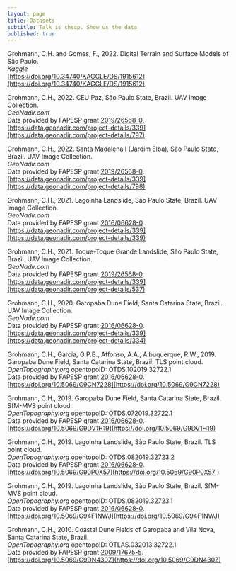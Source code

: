 ```yaml
---
layout: page
title: Datasets
subtitle: Talk is cheap. Show us the data
published: true
---
```

Grohmann, C.H. and Gomes, F., 2022. Digital Terrain and Surface Models of São Paulo.  
_Kaggle_  
[https://doi.org/10.34740/KAGGLE/DS/1915612](https://doi.org/10.34740/KAGGLE/DS/1915612)


Grohmann, C.H., 2022. CEU Paz, São Paulo State, Brazil. UAV Image Collection.  
_GeoNadir.com_    
Data provided by FAPESP grant [2019/26568-0](https://bv.fapesp.br/52552).  
[https://data.geonadir.com/project-details/339](https://data.geonadir.com/project-details/797)  


Grohmann, C.H., 2022. Santa Madalena I (Jardim Elba), São Paulo State, Brazil. UAV Image Collection.  
_GeoNadir.com_    
Data provided by FAPESP grant [2019/26568-0](https://bv.fapesp.br/52552).  
[https://data.geonadir.com/project-details/339](https://data.geonadir.com/project-details/798)  


Grohmann, C.H., 2021. Lagoinha Landslide, São Paulo State, Brazil. UAV Image Collection.  
_GeoNadir.com_    
Data provided by FAPESP grant [2016/06628-0](https://bv.fapesp.br/44264).  
[https://data.geonadir.com/project-details/339](https://data.geonadir.com/project-details/339)  


Grohmann, C.H., 2021. Toque-Toque Grande Landslide, São Paulo State, Brazil. UAV Image Collection.  
_GeoNadir.com_    
Data provided by FAPESP grant [2019/26568-0](https://bv.fapesp.br/52552).  
[https://data.geonadir.com/project-details/339](https://data.geonadir.com/project-details/537)  


Grohmann, C.H., 2020. Garopaba Dune Field, Santa Catarina State, Brazil. UAV Image Collection.  
_GeoNadir.com_    
Data provided by FAPESP grant [2016/06628-0](https://bv.fapesp.br/44264).  
[https://data.geonadir.com/project-details/339](https://data.geonadir.com/project-details/334)  


Grohmann, C.H., Garcia, G.P.B., Affonso, A.A., Albuquerque, R.W., 2019. Garopaba Dune Field, Santa Catarina State, Brazil. TLS point cloud.  
_OpenTopography.org_ opentopoID: OTDS.102019.32722.1  
Data provided by FAPESP grant [2016/06628-0](https://bv.fapesp.br/44264).  
[https://doi.org/10.5069/G9CN7228](https://doi.org/10.5069/G9CN7228)  


Grohmann, C.H., 2019. Garopaba Dune Field, Santa Catarina State, Brazil. SfM-MVS point cloud.  
_OpenTopography.org_ opentopoID: OTDS.072019.32722.1  
Data provided by FAPESP grant [2016/06628-0](https://bv.fapesp.br/44264).  
[https://doi.org/10.5069/G9DV1H19](https://doi.org/10.5069/G9DV1H19)  


Grohmann, C.H., 2019. Lagoinha Landslide, São Paulo State, Brazil. TLS point cloud.  
_OpenTopography.org_ opentopoID: OTDS.082019.32723.2   
Data provided by FAPESP grant [2016/06628-0](https://bv.fapesp.br/44264).  
[https://doi.org/10.5069/G90P0X57](https://doi.org/10.5069/G90P0X57 )  


Grohmann, C.H., 2019. Lagoinha Landslide, São Paulo State, Brazil. SfM-MVS point cloud.  
_OpenTopography.org_ opentopoID: OTDS.082019.32723.1  
Data provided by FAPESP grant [2016/06628-0](https://bv.fapesp.br/44264).  
[https://doi.org/10.5069/G94F1NWJ](https://doi.org/10.5069/G94F1NWJ)  


Grohmann, C.H., 2010. Coastal Dune Fields of Garopaba and Vila Nova, Santa Catarina State, Brazil.  
_OpenTopography.org_ opentopoID: OTLAS.032013.32722.1  
Data provided by FAPESP grant [2009/17675-5](https://bv.fapesp.br/7151).  
[https://doi.org/10.5069/G9DN430Z](https://doi.org/10.5069/G9DN430Z)  













